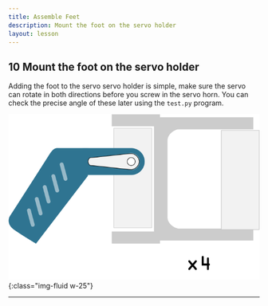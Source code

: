```yaml
---
title: Assemble Feet
description: Mount the foot on the servo holder
layout: lesson
---
```


## 10 Mount the foot on the servo holder

Adding the foot to the servo servo holder is simple, make sure the servo can rotate in both directions before you screw in the servo horn. You can check the precise angle of these later using the `test.py` program.

![Mount the foot on the servo holder](assets/instruction10.png){:class="img-fluid w-25"}

---

